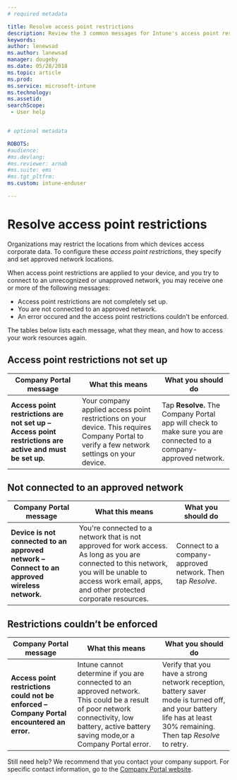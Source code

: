 ```yaml
---
# required metadata

title: Resolve access point restrictions
description: Review the 3 common messages for Intune's access point restriction policies and learn how to resolve them
keywords:
author: lenewsad
ms.author: lanewsad
manager: dougeby
ms.date: 05/28/2018
ms.topic: article
ms.prod:
ms.service: microsoft-intune
ms.technology:
ms.assetid: 
searchScope:
 - User help


# optional metadata

ROBOTS:  
#audience:
#ms.devlang:
#ms.reviewer: arnab
#ms.suite: ems
#ms.tgt_pltfrm:
ms.custom: intune-enduser

---
```


# Resolve access point restrictions

Organizations may restrict the locations from which devices access corporate data.
To configure these *access point restrictions*, they specify and set approved
network locations.  

When access point restrictions are applied to your device, and you try to connect to an unrecognized or unapproved network, you may receive one or more of the following messages:

* Access point restrictions are not completely set up.
* You are not connected to an approved network.
* An error occured and the access point restrictions couldn't be enforced.

 The tables below lists each message, what they mean, and how to access your work resources again.

## Access point restrictions not set up  
| Company Portal message | What this means | What you should do                                                               
|------------------------|--------------------------|--------------------------|
| **Access point restrictions are not set up – Access point restrictions are active and must be set up.** | Your company applied access point restrictions on your device. This requires Company Portal to verify a few network settings on your device. | Tap **Resolve.** The Company Portal app will check to make sure you are connected to a company-approved network. |

## Not connected to an approved network  

| Company Portal message | What this means | What you should do                                                                   
|------------------------|-----------------------------------|--------------------------|
| **Device is not connected to an approved network – Connect to an approved wireless network.** | You're connected to a network that is not approved for work access. As long as you are connected to this network, you will be unable to access work email, apps, and other protected corporate resources. | Connect to a company-approved network. Then tap *Resolve*. |

## Restrictions couldn’t be enforced  

| Company Portal message | What this means | What you should do                                                                      
|------------------------|-----------------------------------|--------------------------|
| **Access point restrictions could not be enforced – Company Portal encountered an error.** | Intune cannot determine if you are connected to an approved network. This could be a result of poor network connectivity, low battery, active battery saving mode,or a Company Portal error. | Verify that you have a strong network reception, battery saver mode is turned off, and your battery life has at least 30% remaining. Then tap *Resolve* to retry. 

Still need help? We recommend that you contact your company support. For specific contact information, go to the [Company Portal website](https://portal.manage.microsoft.com/#HelpDeskDialog).
